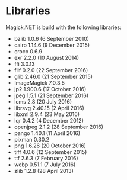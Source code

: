 # Libraries
Magick.NET is build with the following libraries:

- bzlib 1.0.6 (6 September 2010)
- cairo 1.14.6 (9 December 2015)
- croco 0.6.9
- exr 2.2.0 (10 August 2014)
- ffi 3.0.13
- flif 0.2.0 (22 September 2016)
- glib 2.46.0 (21 September 2015)
- ImageMagick 7.0.3.5
- jp2 1.900.6 (17 October 2016)
- jpeg 1.5.1 (21 September 2016)
- lcms 2.8 (20 July 2016)
- librsvg 2.40.15 (2 April 2016)
- libxml 2.9.4 (23 May 2016)
- lqr 0.4.2 (4 December 2012)
- openjpeg 2.1.2 (28 September 2016)
- pango 1.40.1 (11 April 2016)
- pixman 0.30.2
- png 1.6.26 (20 October 2016)
- tiff 4.0.6 (12 September 2015)
- ttf 2.6.3 (7 February 2016)
- webp 0.51.1 (7 July 2016)
- zlib 1.2.8 (28 April 2013)
